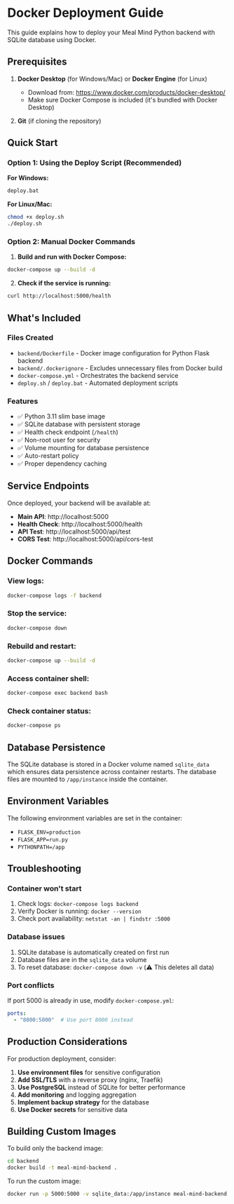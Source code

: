 # Docker Deployment Guide

This guide explains how to deploy your Meal Mind Python backend with SQLite database using Docker.

## Prerequisites

1. **Docker Desktop** (for Windows/Mac) or **Docker Engine** (for Linux)
   - Download from: https://www.docker.com/products/docker-desktop/
   - Make sure Docker Compose is included (it's bundled with Docker Desktop)

2. **Git** (if cloning the repository)

## Quick Start

### Option 1: Using the Deploy Script (Recommended)

**For Windows:**
```cmd
deploy.bat
```

**For Linux/Mac:**
```bash
chmod +x deploy.sh
./deploy.sh
```

### Option 2: Manual Docker Commands

1. **Build and run with Docker Compose:**
```bash
docker-compose up --build -d
```

2. **Check if the service is running:**
```bash
curl http://localhost:5000/health
```

## What's Included

### Files Created
- `backend/Dockerfile` - Docker image configuration for Python Flask backend
- `backend/.dockerignore` - Excludes unnecessary files from Docker build
- `docker-compose.yml` - Orchestrates the backend service
- `deploy.sh` / `deploy.bat` - Automated deployment scripts

### Features
- ✅ Python 3.11 slim base image
- ✅ SQLite database with persistent storage
- ✅ Health check endpoint (`/health`)
- ✅ Non-root user for security
- ✅ Volume mounting for database persistence
- ✅ Auto-restart policy
- ✅ Proper dependency caching

## Service Endpoints

Once deployed, your backend will be available at:

- **Main API**: http://localhost:5000
- **Health Check**: http://localhost:5000/health
- **API Test**: http://localhost:5000/api/test
- **CORS Test**: http://localhost:5000/api/cors-test

## Docker Commands

### View logs:
```bash
docker-compose logs -f backend
```

### Stop the service:
```bash
docker-compose down
```

### Rebuild and restart:
```bash
docker-compose up --build -d
```

### Access container shell:
```bash
docker-compose exec backend bash
```

### Check container status:
```bash
docker-compose ps
```

## Database Persistence

The SQLite database is stored in a Docker volume named `sqlite_data` which ensures data persistence across container restarts. The database files are mounted to `/app/instance` inside the container.

## Environment Variables

The following environment variables are set in the container:
- `FLASK_ENV=production`
- `FLASK_APP=run.py`
- `PYTHONPATH=/app`

## Troubleshooting

### Container won't start
1. Check logs: `docker-compose logs backend`
2. Verify Docker is running: `docker --version`
3. Check port availability: `netstat -an | findstr :5000`

### Database issues
1. SQLite database is automatically created on first run
2. Database files are in the `sqlite_data` volume
3. To reset database: `docker-compose down -v` (⚠️ This deletes all data)

### Port conflicts
If port 5000 is already in use, modify `docker-compose.yml`:
```yaml
ports:
  - "8000:5000"  # Use port 8000 instead
```

## Production Considerations

For production deployment, consider:

1. **Use environment files** for sensitive configuration
2. **Add SSL/TLS** with a reverse proxy (nginx, Traefik)
3. **Use PostgreSQL** instead of SQLite for better performance
4. **Add monitoring** and logging aggregation
5. **Implement backup strategy** for the database
6. **Use Docker secrets** for sensitive data

## Building Custom Images

To build only the backend image:
```bash
cd backend
docker build -t meal-mind-backend .
```

To run the custom image:
```bash
docker run -p 5000:5000 -v sqlite_data:/app/instance meal-mind-backend
``` 